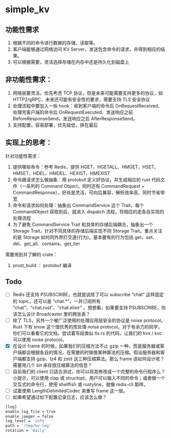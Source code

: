 # simple_kv
## 功能性需求
1. 根据不同的命令进行数据的存储、读取等。
2. 客户端能够通过网络访问 KV Server，发送包含命令的请求，并得到相应的结果。
3. 可以根据需要，灵活选择存储在内存中还是持久化到磁盘上

## 非功能性需求：
1. 网络层要灵活，优先考虑 TCP 协议，但是未来可能需要支持更多的协议，如 HTTP2/gRPC，未来还可能有安全性的要求，需要支持 TLS 安全协议
2. 处理流程中要加入一些 hook：收到客户端的命令后 OnRequestReceived、处理完客户端的命令后 OnRequestExecuted、发送响应之前 BeforeResponseSend、发送响应之后 AfterResponseSend。
3. 支持配置，容易部署，优先级低，排在最后


## 实现上的思考：
针对功能性需求：
1. 提供哪些命令：参考 Redis，提供 HGET、HGETALL、HMGET、HSET、HMSET、HDEL、HMDEL、HEXIST、HMEXIST
2. 命令跟请求怎么做抽象：用 protobuf 定义好协议，并生成相应的 rust 代码文件（一系列的 Command Object，同时还有 CommandRequest + CommandResponse），好处是灵活，可向后兼容，解析效率高，同时节省带宽
3. 命令和请求如何处理：抽象出 CommandService 这个 Trait，每个 CommandObject 获取到后，就进入 dispatch 流程，将相应的走各自实现的处理流程
4. 为了避免 CommandService Trait 和具体的存储后端耦合，抽象出一个 Storage  Trait，针对不同具体的存储后端实现不同 Storage Trait。重点关注的是 Storage 如何同外界打交道(行为)，基本要有的行为包括 get、set、del、get_all、contains、get_iter

需要用到并了解的 crate：
1. prost_build ： protobuf 编译


## Todo
- [ ] Redis 还支持 PSUBSCRIBE，也就是说除了可以 subscribe “chat” 这样固定的 topic，还可以是 “chat.*”，一并订阅所有 “chat”、“chat.rust”、“chat.elixir” 。想想看，如果要支持 PSUBSCRIBE，你该怎么设计 Broadcaster 里的两张表？
- [ ] 除了 TLS，另外一个被广泛使用的处理应用层安全的协议是 noise protocol。Rust 下有 snow 这个很优秀的库处理 noise protocol。对于有余力的同学，你们可以看看它的文档，尝试着写段类似 tls.rs 的代码，让我们的 kvs / kvc 可以使用 noise protocol。
- [x] 在设计 frame 的时候，如果我们的压缩方法不止 gzip 一种，而是服务器或客户端都会根据各自的情况，在需要的时候做某种算法的压缩。假设服务器和客户端都支持 gzip、lz4 和 zstd 这三种压缩算法。那么 frame 该如何设计呢？需要用几个 bit 来存放压缩算法的信息？
- [ ] 目前我们的 client 只适合测试，你可以将其修改成一个完整的命令行程序么？小提示，可以使用 clap 或 structopt，用户可以输入不同的命令；或者做一个交互式的命令行，使用 shellfish 或 rustyline，就像 redis-cli 那样。
- [ ] 试着使用 LengthDelimitedCodec 来重写 frame 这一层。
- [ ] 如果希望通过如下配置记录日志，应该怎么做？
```bash
[log]
enable_log_file = true
enable_jaeger = false
log_level = 'info'
path = '/tmp/kv-log'
rotation = 'Daily'
```
